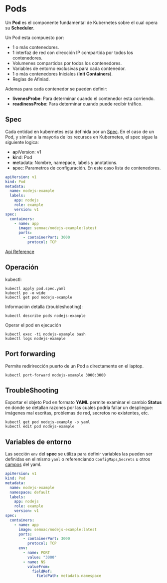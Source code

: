 # Pods

Un **Pod** es el componente fundamental de Kubernetes sobre el cual opera su **Scheduler**.

Un Pod esta compuesto por:

  * 1 o más contenedores.
  * 1 interfaz de red con dirección IP compartida por todos los contenedores.
  * Volumenes compartidos por todos los contenedores.
  * Variables de entorno exclusivas para cada contenedor.
  * 1 o más contenedores Iniciales (**Init Containers**).
  * Reglas de Afiniad.

Ademas para cada contenedor se pueden definir:
* **livenesProbe**: Para determinar cuando el contenedor esta corriendo.
* **readinessProbe**: Para determinar cuando puede recibir tráfico.

## Spec

Cada entidad en kubernetes esta definida por un [Spec]( https://kubernetes.io/docs/user-guide/pods/multi-container/).
En el caso de un Pod, y similar a la mayoria de los recursos en Kubernetes, el spec sigue la siguiente logica:

* **a**piVersion: v1
* **k**ind: Pod
* **m**etadata: Nombre, namepace, labels y anotations.
* **s**pec: Parametros de configuración. En este caso lista de contenedores.

```yaml
apiVersion: v1
kind: Pod
metadata:
  name: nodejs-example
  labels:
    app: nodejs
    role: example
    version: v1
spec:
  containers:
    - name: app
      image: semoac/nodejs-example:latest
      ports:
        - containerPort: 3000
          protocol: TCP
```

[Api Reference](https://kubernetes.io/docs/reference/generated/kubernetes-api/v1.10/#pod-v1-core)

## Operación

kubectl:
```
kubectl apply pod.spec.yaml
kubectl po -o wide
kubectl get pod nodejs-example
```

Información detalla (troubleshooting):
```
kubectl describe pods nodejs-example
```

Operar el pod en ejecución

```
kubectl exec -ti nodejs-example bash
kubectl logs nodejs-example
```

## Port forwarding

Permite redirirección puerto de un Pod a directamente en el laptop.
```
kubectl port-forward nodejs-example 3000:3000
````

## TroubleShooting

Exportar el objeto Pod en formato **YAML** permite examinar el cambio **Status** en donde se detallan razones por las cuales podría fallar un despliegue: imágenes mal escritas, problemas de red, secretos no existentes, etc.

```
kubectl get pod nodejs-example -o yaml
kubectl edit pod nodejs-example
```

## Variables de entorno

Las sección `env` del **spec** se utiliza para definir variables las pueden ser definidas
en el mismo `yaml` o referenciando `ConfigMaps`,`Secrets` u otros
[campos](https://kubernetes.io/docs/tasks/inject-data-application/environment-variable-expose-pod-information/) del yaml.

```yaml
apiVersion: v1
kind: Pod
metadata:
  name: nodejs-example
  namespace: default
  labels:
    app: nodejs
    role: example
    version: v1
spec:
  containers:
    - name: app
      image: semoac/nodejs-example:latest
      ports:
        - containerPort: 3000
          protocol: TCP
      env:
        - name: PORT
          value: "3000"
        - name: NS
          valueFrom:
            fieldRef:
              fieldPath: metadata.namespace
```